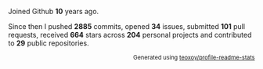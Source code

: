 Joined Github **10** years ago.

Since then I pushed **2885** commits, opened **34** issues, submitted **101** pull requests, received **664** stars across **204** personal projects and contributed to **29** public repositories.

<p align="right"><sub>Generated using <a href="https://github.com/marketplace/actions/profile-readme-stats">teoxoy/profile-readme-stats</a></sub></p>
